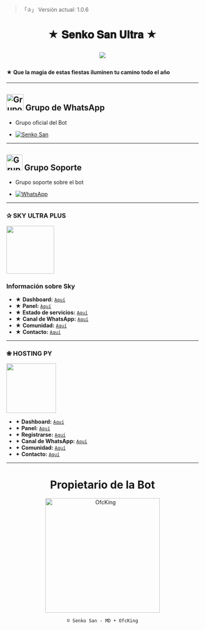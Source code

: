 > 「✰」 Versión actual: 1.0.6

<h1 align="center">★ 𝐒𝐞𝐧𝐤𝐨 𝐒𝐚𝐧 𝐔𝐥𝐭𝐫𝐚 ★</p>
<p>
        <img src= "https://qu.ax/uYpQa.jpg">
    </p>

#### ★ Que la magia de estas fiestas iluminen tu camino todo el año

---

## <img src="https://static.wikia.nocookie.net/nyancat/images/d/d3/Nyan-cat.gif/revision/latest/scale-to-width-down/400?cb=20131231222500&path-prefix=es" alt="Grupo" width="45" height="43"> Grupo de WhatsApp

- Grupo oficial del Bot

* <a href="https://chat.whatsapp.com/GkuIuySiMwb4qJGl3UJtcZ"><img alt="Senko San" src="https://img.shields.io/badge/Senko-San-25D366?style=for-the-badge&logo=whatsapp&logoColor=white"/></a>

---

## <img src="https://i.pinimg.com/originals/19/80/6e/19806e91932e6054965fc83b85241270.gif" alt="Grupo Soporte" width="42" height="42"> Grupo Soporte

- Grupo soporte sobre el bot

* <a href="https://chat.whatsapp.com/DiOOn3FBhKp5PCAEHYaRtN"><img alt="WhatsApp" src="https://img.shields.io/badge/Senko-Soporte-25D366?style=for-the-badge&logo=whatsapp&logoColor=white"/></a>

---

### ✰ SKY ULTRA PLUS 

<a href="https://dash.skyultraplus.com"><img src="https://qu.ax/wbJoB.png" height="125px"></a>

### Información sobre Sky
- ★ **Dashboard:** [`Aquí`](https://dash.skyultraplus.com)
- ★ **Panel:** [`Aquí`](https://panel.skyultraplus.com)
- ★ **Estado de servicios:** [`Aquí`](https://estado.skyultraplus.com)
- ★ **Canal de WhatsApp:** [`Aquí`](https://whatsapp.com/channel/0029VakUvreFHWpyWUr4Jr0g)
- ★ **Comunidad:** [`Aquí`](https://chat.whatsapp.com/JPwcXvPEUwlEOyjI3BpYys)
- ★ **Contacto:** [`Aquí`](https://wa.me/message/B3KTM5XN2JMRD1)

---

### ❀ HOSTING PY
<a href="https://dahs.hostingpy.shop/"><img src="https://qu.ax/gXidW.jpg" height="130px"></a>

- ✦ **Dashboard:** [`Aquí`](https://dahs.hostingpy.shop/)
- ✦ **Panel:** [`Aquí`](https://panel.hostingpy.shop/)
- ✦ **Registrarse:** [`Aquí`](https://dahs.hostingpy.shop/register?ref=DevDiegoHPY)
- ✦ **Canal de WhatsApp:** [`Aquí`](https://whatsapp.com/channel/0029Vak4e1R4NVifmh8Tvi3q)
- ✦ **Comunidad:** [`Aquí`](https://chat.whatsapp.com/HT9YFbWTuqO0DQrq6Xxhvx)
- ✦ **Contacto:** [`Aquí`](https://wa.me/595976126756) 

---

<div align="center">
  <h1 align="center">Propietario de la Bot</h1>

<a href="https://github.com/OfcKing"><img src="https://github.com/OfcKing.png" width="300" height="300" alt="OfcKing"/></a>

`© Senko San - MD • OfcKing`
